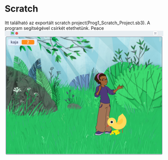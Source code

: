 # Scratch
Itt található az exportált scratch project(Prog1_Scratch_Project.sb3).
A program segítségével csirkét etethetünk.
Peace
<img src="eatin.png"
     alt="Futás közben..."
     style="float: left; margin-right: 10px;" />
